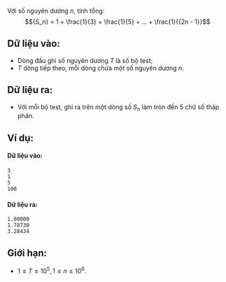 Với số nguyên dương $n$, tính tổng:
 $${S_n} = 1 + \frac{1}{3} + \frac{1}{5} + ... + \frac{1}{{2n - 1}}$$

## Dữ liệu vào:
- Dòng đầu ghi số nguyên dương $T$ là số bộ test;
- $T$ dòng tiếp theo, mỗi dòng chứa một số nguyên dương $n$.

## Dữ liệu ra:
- Với mỗi bộ test, ghi ra trên một dòng số $S_n$ làm tròn đến $5$ chữ số thập phân.

## Ví dụ:
#### Dữ liệu vào:
```
3
1
5
100
```

#### Dữ liệu ra:
```
1.00000
1.78730
3.28434
```

## Giới hạn:
- $1 ≤ T ≤ 10^5, 1 ≤ n ≤ 10^6$.